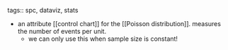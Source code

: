 tags:: spc, dataviz, stats

- an attribute [[control chart]] for the [[Poisson distribution]]. measures the number of events per unit.
	- we can only use this when sample size is constant!